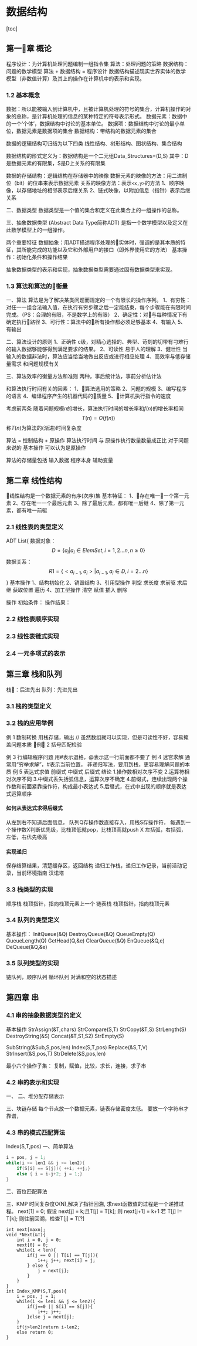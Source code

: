 # 数据结构
[toc]

## 第一章 概论
程序设计：为计算机处理问题编制一组指令集
算法：处理问题的策略
数据结构：问题的数学模型
算法 + 数据结构 = 程序设计
数据结构描述现实世界实体的数学模型（非数值计算）及其上的操作在计算机中的表示和实现。

### 1.2 基本概念
数据：所以能被输入到计算机中，且被计算机处理的符号的集合，计算机操作的对象的总称，是计算机处理的信息的某种特定的符号表示形式。
数据元素：数据中的一个‘个体’，数据结构中讨论的基本单位。
数据项：数据结构中讨论的最小单位，数据元素是数据项的集合
数据结构：带结构的数据元素的集合

数据的逻辑结构可归结为以下四类
线性结构、树形结构、图状结构、集合结构

数据结构的形式定义为：数据结构是一个二元组Data_Structures=(D,S)
其中：D是数据元素的有限集，S是D上关系的有限集

数据的存储结构：逻辑结构在存储器中的映像
数据元素的映像的方法：用二进制位（bit）的位串来表示数据元素
关系的映像方法：表示`<x,y>`的方法
1、顺序映像，以存储地址的相邻表示后继关系
2、链式映像，以附加信息（指针）表示后继关系

二、数据类型
数据类型是一个值的集合和定义在此集合上的一组操作的总称。

三、抽象数据类型
(Abstract Data Type简称ADT)
是指一个数学模型以及定义在此数学模型上的一组操作。

两个重要特征 
数据抽象：用ADT描述程序处理的实体时，强调的是其本质的特征，其所能完成的功能以及它和外部用户的接口（即外界使用它的方法）
基本操作：初始化条件和操作结果

抽象数据类型的表示和实现，抽象数据类型需要通过固有数据类型来实现。
### 1.3 算法和算法的衡量
一、算法
算法是为了解决某类问题而规定的一个有限长的操作序列。
1、有穷性：对任一一组合法输入值，在执行有穷步骤之后一定能结束，每个步骤能在有限时间完成。（PS：合理的有限，不是数学上的有限）
2、确定性：对与每种情况下有确定执行路径
3、可行性：算法中的所有操作都必须足够基本
4、有输入
5、有输出

二、算法设计的原则
1、正确性 c级，对精心选择的、典型、苛刻的切带有刁难行的输入数据够能够得到满足要求的结果。
2、可读性 易于人的理解
3、健壮性 当输入的数据非法时，算法应当恰当地做出反应或进行相应处理
4、高效率与低存储量需求 和问题规模有关

三、算法效率的衡量方法和准则
两种，事后统计法，事前分析估计法

和算法执行时间有关的因素：
1、算法选用的策略
2、问题的规模
3、编写程序的语言
4、编译程序产生的机器代码的质量
5、计算机执行指令的速度

考虑前两条
随着问题规模$n$的增长，算法执行时间的增长率和$f(n)$的增长率相同
$$T(n)=O(f(n))$$
称$T(n)$为算法的(渐进)时间复杂度

算法 = 控制结构 + 原操作
算法执行时间 与 原操作执行数量数量成正比
对于问题来说的 基本操作 可以认为是原操作

算法的存储量包括 输入数据 程序本身 辅助变量

## 第二章 线性结构
线性结构是一个数据元素的有序(次序)集
基本特征：
1、存在唯一一个第一元素
2、存在唯一一个最后元素
3、除了最后元素，都有唯一后继
4、除了第一元素，都有唯一前驱

### 2.1 线性表的类型定义
ADT List{
    数据对象：
        $$D = \{ a_i | a_i \in ElemSet,i=1,2...n, n\geq0\}$$
    数据关系：
        $$R1=\{<a_{i-1},a_i>|a_{i-1},a_i\in D,i=2...n\}$$
}
基本操作
1、结构初始化
2、销毁结构
3、引用型操作 判空 求长度 求前驱 求后继 获取位置 遍历
4、加工型操作 清空 赋值 插入 删除 

操作
初始条件：
操作结果：
### 2.2 线性表顺序实现

### 2.3 线性表链式实现

### 2.4 一元多项式的表示

## 第三章 栈和队列
栈：后进先出
队列：先进先出
### 3.1 栈的类型定义

### 3.2 栈的应用举例
例 1 数制转换
用栈存储，输出
// 虽然数组就可以实现，但是可读性不好，容易掩盖问题本质
例 2 括号匹配检验

例 3 行编辑程序问题
用#表示退格，@表示这一行前面都不要了
例 4 迷宫求解
通常用“穷举求解”，#表示当前位置，
非递归写法，要用到栈，更容易理解问题的本质
例 5 表达式求值
前缀式 中缀式 后缀式
结论
1.操作数相对次序不变
2.运算符相对次序不同
3.中缀式丢失括弧信息，运算次序不确定
4.前缀式，连续出现两个操作数和前面紧靠操作符，构成最小表达式
5.后缀式，在式中出现的顺序就是表达式运算顺序

#### 如何从表达式求得后缀式
从左到右不知道后面信息，
队列Q存操作数直接存入，用栈S存操作符，
每遇到一个操作数X判断优先级，比栈顶低就pop，比栈顶高就push X
左括弧，右括弧，左低，右优先级高

#### 实现递归
保存结算结果，清楚缓存区，返回结构
递归工作栈，递归工作记录，当前活动记录，当前环境指南
汉诺塔
### 3.3 栈类型的实现
顺序栈
栈顶指针，指向栈顶元素上一个
链表栈
栈顶指针，指向栈顶元素
### 3.4 队列的类型定义

基本操作： 
InitQueue(&Q) DestroyQueue(&Q)
QueueEmpty(Q) QueueLength(Q)
GetHead(Q,&e) ClearQueue(&Q)
EnQueue(&Q,e) DeQueue(&Q,&e)

### 3.5 队列类型的实现
链队列，顺序队列
循环队列
对满和空的状态描述

## 第四章 串
### 4.1 串的抽象数据类型的定义
基本操作
StrAssign(&T,chars) StrCompare(S,T)
StrCopy(&T,S) StrLength(S)
DestroyString(&S) Concat(&T,S1,S2)
StrEmpty(S)

SubString(&Sub,S,pos,len) Index(S,T,pos)
Replace(&S,T,V) 
StrInsert(&S,pos,T) StrDelete(&S,pos,len)

最小六个操作子集： 复制，赋值，比较，求长，连接，求子串
### 4.2 串的表示和实现 
一、
二、堆分配存储表示

三、块链存储
每个节点放一个数据元素，链表存储密度太低。
要放一个字符串才靠谱，
### 4.3 串的模式匹配算法
Index(S,T,pos)
一、简单算法
```cpp
i = pos, j = 1;
while(i <= len1 && j <= len2){
    if(S[i] == S[j]){ ++i; ++j;}
    else { i = i-j+2; j = 1;}
}
```
二、首位匹配算法

三、KMP
时间复杂度O(N),解决了指针回溯,
求next函数值的过程是一个递推过程。
next[1] = 0;
假设 next[j] = k;且T[j] = T[k];
则 next[j+1] = k+1
若 T[j] != T[k];
则往前回溯，检查T[j] = T[?]
```
int next[maxn];
void *Next(&T){
    int i = 0, j = 0;
    next[0] = 0;
    while(i < len){
        if(j == 0 || T[i] == T[j]){
            i++; j++; next[i] = j;
        } else {
            j = next[j];
        }
    }
}
int Index_KMP(S,T,pos){
    i = pos, j = 1;
    while(i <= len1 && j <= len2){
        if(j==0 || S[i] == S[j]){
            i++; j++;
        }else j = next[j];
    }
    if(j>len2)return i-len2;
    else return 0;
}
```
